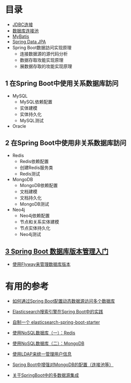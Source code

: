 
# 目录



*  [JDBC连接](https://github.com/stevenli91748/JAVA-Architecture/blob/master/JAVA%20Framework/SpringBoot/%E6%95%B0%E6%8D%AE%E5%BA%93%E8%A8%AA%E9%97%AE/JDBC%E8%BF%9E%E6%8E%A5/README.md)
*  [数据库连接池](https://github.com/stevenli91748/JAVA-Architecture/blob/master/JAVA%20Framework/SpringBoot/%E6%95%B0%E6%8D%AE%E5%BA%93%E8%A8%AA%E9%97%AE/%E6%95%B0%E6%8D%AE%E5%BA%93%E8%BF%9E%E6%8E%A5%E6%B1%A0/README.md)
*  [MyBatis](https://github.com/stevenli91748/Database/blob/master/Mybatis/%E5%9C%A8Spring%20Boot%E4%B8%AD%E7%BB%93%E5%90%88Mybatis/README.md)
*  [Spring Data JPA](https://github.com/stevenli91748/JAVA-Architecture/blob/master/JAVA%20Framework/SpringBoot/%E6%95%B0%E6%8D%AE%E5%BA%93%E8%A8%AA%E9%97%AE/Spring%20Data%20JPA/README.md)
*  Spring Boot数据訪问实现原理
   * 连接数据源的源代码分析
   * 数据存取攻能实现原理
   * 展数据存取的攻能实现原理
## 1 在Spring Boot中使用关系数据库訪问
   * MySQL
     * MySQL依赖配置
     * 实体建模
     * 实体持久化
     * MySQL测试 
   * Oracle

## 2 在Spring Boot中使用非关系数据库訪问
   * Redis
     * Redis依赖配置
     * 创建Redis服务类
     * Redis测试
   * MongoDB
     * MongoDB依赖配置
     * 文档建模
     * 文档持久化
     * MongoDB测试
   * Neo4j
     * Neo4j依赖配置
     * 节点和关系实体建模
     * 节点实体持久化
     * Neo4j测试
     
## [3 Spring Boot 数据库版本管理入门](https://www.iocoder.cn/Spring-Boot/database-version-control/?vip)
   * [使用Flyway来管理数据库版本](http://blog.didispace.com/spring-boot-flyway-db-version/)

# 有用的参考

* [如何通过Spring Boot配置动态数据源访问多个数据库](https://blog.csdn.net/ylforever/article/details/79600631?utm_medium=distribute.pc_relevant.none-task-blog-BlogCommendFromBaidu-4.not_use_machine_learn_pai&depth_1-utm_source=distribute.pc_relevant.none-task-blog-BlogCommendFromBaidu-4.not_use_machine_learn_pai)
* [Elasticsearch搜索引擎在Spring Boot中的实践](https://github.com/hansonwang99/Spring-Boot-In-Action/tree/master/springboot_es_demo)
* [自制一个 elasticsearch-spring-boot-starter](https://www.codesheep.cn/2019/02/28/elasticsearch-spring-boot-starter/)
* [使用NoSQL数据库（一）：Redis](http://blog.didispace.com/springbootredis/)
* [使用NoSQL数据库（二）：MongoDB](http://blog.didispace.com/springbootmongodb/)

* [使用LDAP来统一管理用户信息](http://blog.didispace.com/spring-boot-ldap-user/)
* [Spring Boot中增强对MongoDB的配置（连接池等）](http://blog.didispace.com/springbootmongodb-plus/)
* [关于SpringBoot中的多数据源集成](https://www.bilibili.com/read/cv740636)
